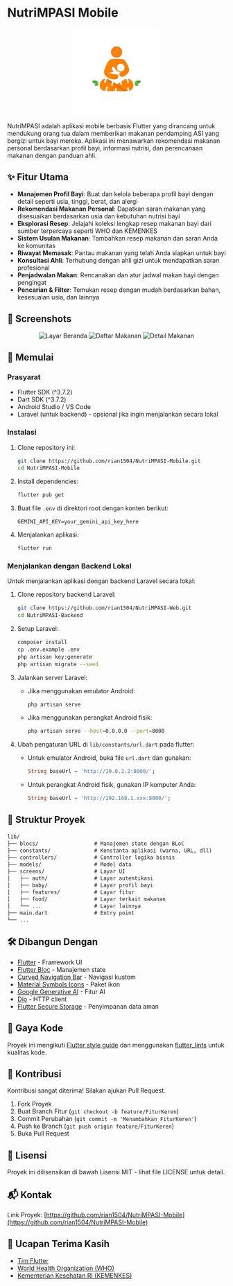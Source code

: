 # NutriMPASI Mobile

<p align="center">
  <img src="assets/images/logo/nutrimpasi.png" alt="NutriMPASI Logo" width="200"/>
</p>

NutriMPASI adalah aplikasi mobile berbasis Flutter yang dirancang untuk mendukung orang tua dalam memberikan makanan pendamping ASI yang bergizi untuk bayi mereka. Aplikasi ini menawarkan rekomendasi makanan personal berdasarkan profil bayi, informasi nutrisi, dan perencanaan makanan dengan panduan ahli.

## ✨ Fitur Utama

- **Manajemen Profil Bayi**: Buat dan kelola beberapa profil bayi dengan detail seperti usia, tinggi, berat, dan alergi
- **Rekomendasi Makanan Personal**: Dapatkan saran makanan yang disesuaikan berdasarkan usia dan kebutuhan nutrisi bayi
- **Eksplorasi Resep**: Jelajahi koleksi lengkap resep makanan bayi dari sumber terpercaya seperti WHO dan KEMENKES
- **Sistem Usulan Makanan**: Tambahkan resep makanan dan saran Anda ke komunitas
- **Riwayat Memasak**: Pantau makanan yang telah Anda siapkan untuk bayi
- **Konsultasi Ahli**: Terhubung dengan ahli gizi untuk mendapatkan saran profesional
- **Penjadwalan Makan**: Rencanakan dan atur jadwal makan bayi dengan pengingat
- **Pencarian & Filter**: Temukan resep dengan mudah berdasarkan bahan, kesesuaian usia, dan lainnya

## 📱 Screenshots

<p align="center">
  <!-- Tambahkan screenshot aplikasi di sini -->
  <img src="https://i.imgur.com/zgrPcum.png" width="200" alt="Layar Beranda"/>
  <img src="https://i.imgur.com/KETmwX1.png" width="200" alt="Daftar Makanan"/>
  <img src="https://i.imgur.com/y9tGNI9.png" width="200" alt="Detail Makanan"/>
</p>

## 🚀 Memulai

### Prasyarat

- Flutter SDK (^3.7.2)
- Dart SDK (^3.7.2)
- Android Studio / VS Code
- Laravel (untuk backend) - opsional jika ingin menjalankan secara lokal

### Instalasi

1. Clone repository ini:

   ```bash
   git clone https://github.com/rian1504/NutriMPASI-Mobile.git
   cd NutriMPASI-Mobile
   ```

2. Install dependencies:

   ```bash
   flutter pub get
   ```

3. Buat file `.env` di direktori root dengan konten berikut:

   ```
   GEMINI_API_KEY=your_gemini_api_key_here
   ```

4. Menjalankan aplikasi:
   ```bash
   flutter run
   ```

### Menjalankan dengan Backend Lokal

Untuk menjalankan aplikasi dengan backend Laravel secara lokal:

1. Clone repository backend Laravel:

   ```bash
   git clone https://github.com/rian1504/NutriMPASI-Web.git
   cd NutriMPASI-Backend
   ```

2. Setup Laravel:

   ```bash
   composer install
   cp .env.example .env
   php artisan key:generate
   php artisan migrate --seed
   ```

3. Jalankan server Laravel:

   - Jika menggunakan emulator Android:
     ```bash
     php artisan serve
     ```
   - Jika menggunakan perangkat Android fisik:
     ```bash
     php artisan serve --host=0.0.0.0 --port=8000
     ```

4. Ubah pengaturan URL di `lib/constants/url.dart` pada flutter:
   - Untuk emulator Android, buka file `url.dart` dan gunakan:
     ```dart
     String baseUrl = 'http://10.0.2.2:8000/';
     ```
   - Untuk perangkat Android fisik, gunakan IP komputer Anda:
     ```dart
     String baseUrl = 'http://192.168.1.xxx:8000/';
     ```

## 🔧 Struktur Proyek

```
lib/
├── blocs/                  # Manajemen state dengan BLoC
├── constants/              # Konstanta aplikasi (warna, URL, dll)
├── controllers/            # Controller logika bisnis
├── models/                 # Model data
├── screens/                # Layar UI
│   ├── auth/               # Layar autentikasi
│   ├── baby/               # Layar profil bayi
│   ├── features/           # Layar fitur
│   ├── food/               # Layar terkait makanan
│   └── ...                 # Layar lainnya
├── main.dart               # Entry point
└── ...
```

## 🛠️ Dibangun Dengan

- [Flutter](https://flutter.dev/) - Framework UI
- [Flutter Bloc](https://pub.dev/packages/flutter_bloc) - Manajemen state
- [Curved Navigation Bar](https://pub.dev/packages/curved_navigation_bar) - Navigasi kustom
- [Material Symbols Icons](https://pub.dev/packages/material_symbols_icons) - Paket ikon
- [Google Generative AI](https://pub.dev/packages/google_generative_ai) - Fitur AI
- [Dio](https://pub.dev/packages/dio) - HTTP client
- [Flutter Secure Storage](https://pub.dev/packages/flutter_secure_storage) - Penyimpanan data aman

## 💎 Gaya Kode

Proyek ini mengikuti [Flutter style guide](https://github.com/flutter/flutter/wiki/Style-guide-for-Flutter-repo) dan menggunakan [flutter_lints](https://pub.dev/packages/flutter_lints) untuk kualitas kode.

## 🤝 Kontribusi

Kontribusi sangat diterima! Silakan ajukan Pull Request.

1. Fork Proyek
2. Buat Branch Fitur (`git checkout -b feature/FiturKeren`)
3. Commit Perubahan (`git commit -m 'Menambahkan FiturKeren'`)
4. Push ke Branch (`git push origin feature/FiturKeren`)
5. Buka Pull Request

## 📄 Lisensi

Proyek ini dilisensikan di bawah Lisensi MIT - lihat file LICENSE untuk detail.

## 📬 Kontak

Link Proyek: [https://github.com/rian1504/NutriMPASI-Mobile](https://github.com/rian1504/NutriMPASI-Mobile)

## 🙏 Ucapan Terima Kasih

- [Tim Flutter](https://flutter.dev/)
- [World Health Organization (WHO)](https://www.who.int/)
- [Kementerian Kesehatan RI (KEMENKES)](https://www.kemkes.go.id/)

